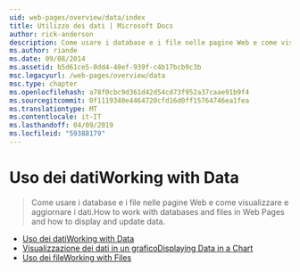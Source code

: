 ```yaml
---
uid: web-pages/overview/data/index
title: Utilizzo dei dati | Microsoft Docs
author: rick-anderson
description: Come usare i database e i file nelle pagine Web e come visualizzare e aggiornare i dati.
ms.author: riande
ms.date: 09/08/2014
ms.assetid: b5d61ce5-0dd4-40ef-939f-c4b17bcb9c3b
msc.legacyurl: /web-pages/overview/data
msc.type: chapter
ms.openlocfilehash: a78f0cbc9d361d42d54cd73f952a37caae91b9f4
ms.sourcegitcommit: 0f1119340e4464720cfd16d0ff15764746ea1fea
ms.translationtype: MT
ms.contentlocale: it-IT
ms.lasthandoff: 04/09/2019
ms.locfileid: "59388179"
---
```

# <a name="working-with-data"></a><span data-ttu-id="3b872-103">Uso dei dati</span><span class="sxs-lookup"><span data-stu-id="3b872-103">Working with Data</span></span>

> <span data-ttu-id="3b872-104">Come usare i database e i file nelle pagine Web e come visualizzare e aggiornare i dati.</span><span class="sxs-lookup"><span data-stu-id="3b872-104">How to work with databases and files in Web Pages and how to display and update data.</span></span>


- [<span data-ttu-id="3b872-105">Uso dei dati</span><span class="sxs-lookup"><span data-stu-id="3b872-105">Working with Data</span></span>](5-working-with-data.md)
- [<span data-ttu-id="3b872-106">Visualizzazione dei dati in un grafico</span><span class="sxs-lookup"><span data-stu-id="3b872-106">Displaying Data in a Chart</span></span>](7-displaying-data-in-a-chart.md)
- [<span data-ttu-id="3b872-107">Uso dei file</span><span class="sxs-lookup"><span data-stu-id="3b872-107">Working with Files</span></span>](working-with-files.md)
